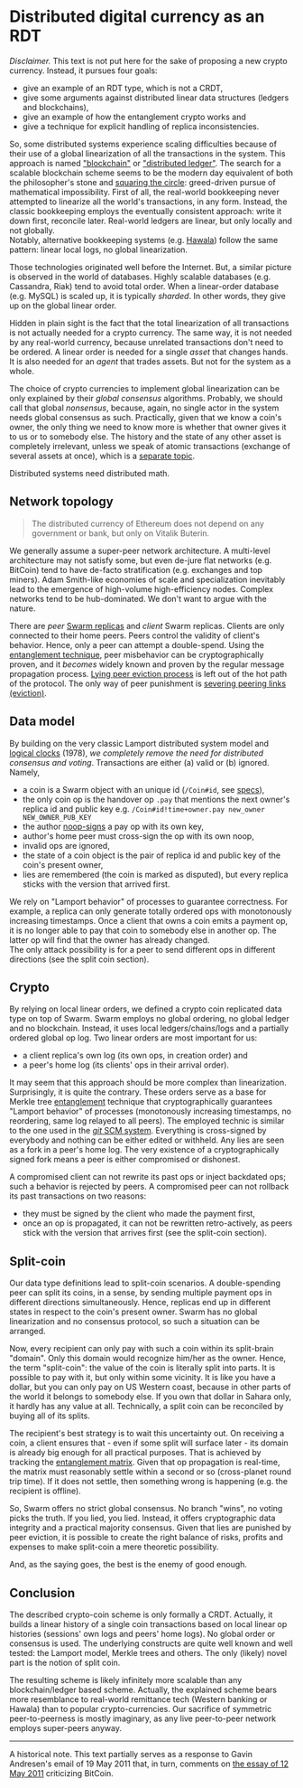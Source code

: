 # Distributed digital currency as an RDT

*Disclaimer.* This text is not put here for the sake of proposing a new crypto currency.
Instead, it pursues four goals:

* give an example of an RDT type, which is not a CRDT,
* give some arguments against distributed linear data structures (ledgers and blockchains),
* give an example of how the entanglement crypto works and
* give a technique for explicit handling of replica inconsistencies.

So, some distributed systems experience scaling difficulties because of their use of a global linearization of all the transactions in the system.
This approach is named ["blockchain"][bitcoin] or ["distributed ledger"][stellar].
The search for a scalable blockchain scheme seems to be the modern day equivalent of both the philosopher's stone and [squaring the circle][circle]: greed-driven pursue of mathematical impossibility.
First of all, the real-world bookkeeping never attempted to linearize all the world's transactions, in any form.
Instead, the classic bookkeeping employs the eventually consistent approach: write it down first, reconcile later.
Real-world ledgers are linear, but only locally and not globally.   
Notably, alternative bookkeeping systems (e.g. [Hawala][hawala]) follow the same pattern: linear local logs, no global linearization.

Those technologies originated well before the Internet.
But, a similar picture is observed in the world of databases.
Highly scalable databases (e.g. Cassandra, Riak) tend to avoid total order.
When a linear-order database (e.g. MySQL) is scaled up, it is typically *sharded*.
In other words, they give up on the global linear order.

Hidden in plain sight is the fact that the total linearization of all transactions is not actually needed for a crypto currency.
The same way, it is not needed by any real-world currency, because unrelated transactions don't need to be ordered.
A linear order is needed for a single *asset* that changes hands.
It is also needed for an *agent* that trades assets.
But not for the system as a whole.

The choice of crypto currencies to implement global linearization can be only explained by their *global consensus* algorithms.
Probably, we should call that global *nonsensus*, because, again, no single actor in the system needs global consensus as such.
Practically, given that we know a coin's owner, the only thing we need to know more is whether that owner gives it to us or to somebody else.
The history and the state of any other asset is completely irrelevant, unless we speak of atomic transactions (exchange of several assets at once), which is a [separate topic][beilis].

Distributed systems need distributed math.

[bitcoin]: https://bitcoin.org
[stellar]: http://stellar.org
[beilis]: http://www.bailis.org/papers/ramp-sigmod2014.pdf
[lamport]: http://research.microsoft.com/users/lamport/pubs/time-clocks.pdf
[circle]: https://en.wikipedia.org/wiki/Squaring_the_circle
[hawala]: https://www.treasury.gov/resource-center/terrorist-illicit-finance/Documents/FinCEN-Hawala-rpt.pdf

## Network topology

> The distributed currency of Ethereum does not depend on any government or bank, but only on Vitalik Buterin.

We generally assume a super-peer network architecture.
A multi-level architecture may not satisfy some, but even de-jure flat networks (e.g. BitCoin) tend to have de-facto stratification (e.g. exchanges and top miners).
Adam Smith-like economies of scale and specialization inevitably lead to the emergence of high-volume high-efficiency nodes.
Complex networks tend to be hub-dominated.
We don't want to argue with the nature.

There are *peer* [Swarm replicas](replica.md) and *client* Swarm replicas.
Clients are only connected to their home peers.
Peers control the validity of client's behavior.
Hence, only a peer can attempt a double-spend.
Using the [entanglement technique](crypto.md), peer misbehavior can be cryptographically proven, and it *becomes* widely known and proven by the regular message propagation process.
[Lying peer eviction process](peerage.md) is left out of the hot path of the protocol.
The only way of peer punishment is [severing peering links (eviction)](peerage.md).

## Data model

By building on the very classic Lamport distributed system model and [logical clocks][lamport] (1978), _we completely remove the need for distributed consensus and voting_.
Transactions are either (a) valid or (b) ignored.
Namely,

* a coin is a Swarm object with an unique id (`/Coin#id`, see [specs](spec.md)),
* the only coin op is the handover op `.pay` that mentions the next owner's replica id and public key  e.g. `/Coin#id!time+owner.pay new_owner NEW_OWNER_PUB_KEY`
* the author [noop-signs](noop.md) a pay op with its own key,
* author's home peer must cross-sign the op with its own noop,
* invalid ops are ignored,
* the state of a coin object is the pair of replica id and public key of the coin's present owner,
* lies are remembered (the coin is marked as disputed), but every replica sticks with the version that arrived first.

We rely on "Lamport behavior" of processes to guarantee correctness.
For example, a replica can only generate totally ordered ops with monotonously increasing timestamps.
Once a client that owns a coin emits a payment op, it is no longer able to pay that coin to somebody else in another op.
The latter op will find that the owner has already changed.   
The only attack possibility is for a peer to send different ops in different directions (see the split coin section).

## Crypto

By relying on local linear orders, we defined a crypto coin replicated data type on top of Swarm.
Swarm employs no global ordering, no global ledger and no blockchain.
Instead, it uses local ledger*s*/chain*s*/logs and a partially ordered global op log.
Two linear orders are most important for us:

* a client replica's own log (its own ops, in creation order) and
* a peer's home log (its clients' ops in their arrival order).

It may seem that this approach should be more complex than linearization.
Surprisingly, it is quite the contrary.
These orders serve as a base for Merkle tree [entanglement](crypto.md) technique that cryptographically guarantees "Lamport behavior" of processes (monotonously increasing timestamps, no reordering, same log relayed to all peers).
The employed technic is similar to the one used in the [*git* SCM system][git-merkle].
Everything is cross-signed by everybody and nothing can be either edited or withheld.
Any lies are seen as a fork in a peer's home log.
The very existence of a cryptographically signed fork means a peer is either compromised or dishonest.

A compromised client can not rewrite its past ops or inject backdated ops; such a behavior is rejected by peers.
A compromised peer can not rollback its past transactions on two reasons:
* they must be signed by the client who made the payment first,
* once an op is propagated, it can not be rewritten retro-actively, as peers stick with the version that arrives first (see the split-coin section).

[git-merkle]: https://news.ycombinator.com/item?id=9436847

## Split-coin

Our data type definitions lead to split-coin scenarios.
A double-spending peer can split its coins, in a sense, by sending multiple payment ops in different directions simultaneously.
Hence, replicas end up in different states in respect to the coin's present owner.
Swarm has no global linearization and no consensus protocol, so such a situation can be arranged.

Now, every recipient can only pay with such a coin within its split-brain "domain".
Only this domain would recognize him/her as the owner.
Hence, the term "split-coin": the value of the coin is literally split into parts.
It is possible to pay with it, but only within some vicinity.
It is like you have a dollar, but you can only pay on US Western coast, because in other parts of the world it belongs to somebody else.
If you own that dollar in Sahara only, it hardly has any value at all.
Technically, a split coin can be reconciled by buying all of its splits.

The recipient's best strategy is to wait this uncertainty out.
On receiving a coin, a client ensures that - even if some split will surface later - its domain is already big enough for all practical purposes.
That is achieved by tracking the [entanglement matrix](matrix.md).
Given that op propagation is real-time, the matrix must reasonably settle within a second or so (cross-planet round trip time).
If it does not settle, then something wrong is happening (e.g. the recipient is offline).

So, Swarm offers no strict global consensus.
No branch "wins", no voting picks the truth.
If you lied, you lied.
Instead, it offers cryptographic data integrity and a practical majority consensus.
Given that lies are punished by peer eviction, it is possible to create the right balance of risks, profits and expenses to make split-coin a mere theoretic possibility.

And, as the saying goes, the best is the enemy of good enough.

## Conclusion

The described crypto-coin scheme is only formally a CRDT.
Actually, it builds a linear history of a single coin transactions based on local linear op histories (sessions' own logs and peers' home logs).
No global order or consensus is used.
The underlying constructs are quite well known and well tested: the Lamport model, Merkle trees and others.
The only (likely) novel part is the notion of split coin.  

The resulting scheme is likely infinitely more scalable than any blockchain/ledger based scheme.
Actually, the explained scheme bears more resemblance to real-world remittance tech (Western banking or Hawala) than to popular crypto-currencies.
Our sacrifice of symmetric peer-to-peerness is mostly imaginary, as any live peer-to-peer network employs super-peers anyway.

---

A historical note.
This text partially serves as a response to Gavin Andresen's email of 19 May 2011 that, in turn, comments on [the essay of 12 May 2011][delft] criticizing BitCoin.  

[delft]: http://www.ds.ewi.tudelft.nl/~victor/bitcoin.html
